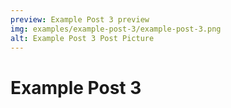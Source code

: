 ```yaml
---
preview: Example Post 3 preview
img: examples/example-post-3/example-post-3.png
alt: Example Post 3 Post Picture
---
```


# Example Post 3
